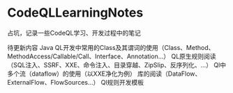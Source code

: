 # CodeQLLearningNotes
占坑，记录一些CodeQL学习、开发过程中的笔记

待更新内容
Java QL开发中常用的Class及其谓词的使用（Class、Method、MethodAccess/Callable/Call、Interface、Annotation...）
QL原生规则阅读（SQL注入、SSRF、XXE、命令注入、目录穿越、ZipSlip、反序列化、...）
Ql中多个流（dataflow）的使用（以XXE净化为例）
库的阅读（DataFlow、ExternalFlow、FlowSources...）
Ql规则开发模板
